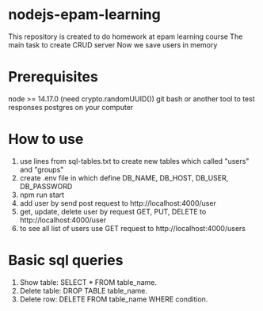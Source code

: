 # nodejs-epam-learning

This repository is created to do homework at epam learning course
The main task to create CRUD server
Now we save users in memory

# Prerequisites

node >= 14.17.0 (need crypto.randomUUID())
git bash or another tool to test responses
postgres on your computer

# How to use

1. use lines from sql-tables.txt to create new tables which called "users" and "groups"
2. create .env file in which define DB_NAME, DB_HOST, DB_USER, DB_PASSWORD
3. npm run start
4. add user by send post request to http://localhost:4000/user
5. get, update, delete user by request GET, PUT, DELETE to http://localhost:4000/user
6. to see all list of users use GET request to http://localhost:4000/users

# Basic sql queries

1. Show table: SELECT \* FROM table_name.
2. Delete table: DROP TABLE table_name.
3. Delete row: DELETE FROM table_name WHERE condition.
